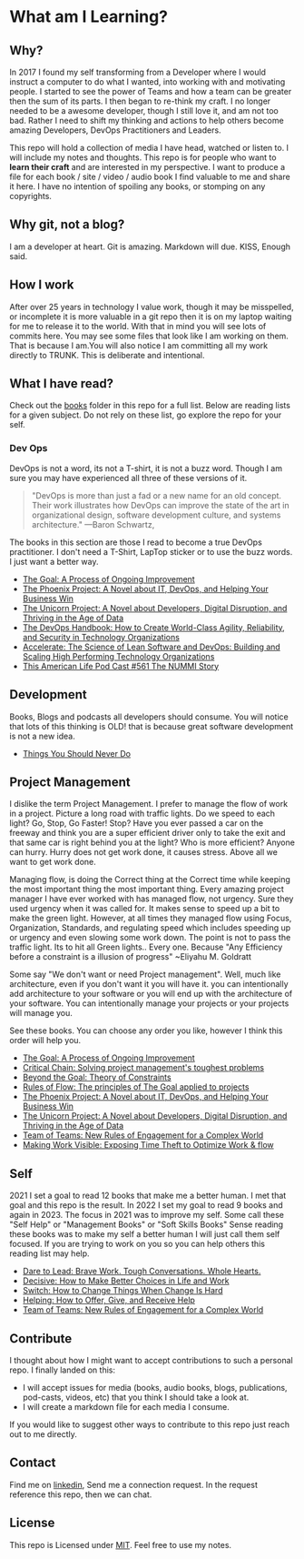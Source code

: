 # What am I Learning?

## Why?

In 2017 I found my self transforming from a Developer where I would instruct a computer to do what
I wanted, into working with and motivating people. I started to see the power of Teams and how a team
can be greater then the sum of its parts. I then began to re-think my craft.  I no longer needed to
be a awesome developer, though I still love it, and am not too bad. Rather I need to shift my thinking
and actions to help others become amazing Developers, DevOps Practitioners and Leaders.

This repo will hold a collection of media I have head, watched or listen to.
I will include my notes and thoughts.  This repo is for people who want to **learn their craft** and
are interested in my perspective. I want to produce a file for each book / site / video / audio book
I find valuable to me and share it here. I have no intention of spoiling any books, or stomping on any copyrights.

## Why git, not a blog?

I am a developer at heart.  Git is amazing.  Markdown will due.  KISS,  Enough said.

## How I work

After over 25 years in technology I value work, though it may be misspelled, or incomplete it is more valuable in a git repo then it is on my laptop waiting for me to release it to the world.
With that in mind you will see lots of commits here. You may see some files that look like I am working on them. That is because I am.You will also notice I am committing all my work directly to TRUNK. This is deliberate and intentional.

## What I have read?

Check out the [books](./books/) folder in this repo for a full list.  Below are reading lists for a given subject.  Do not rely on these list, go explore the repo for your self.

### Dev Ops

DevOps is not a word, its not a T-shirt, it is not a buzz word. Though I am sure you may have
experienced all three of these versions of it.  

>"DevOps is more than just a fad or a new name for an old concept. Their work illustrates how DevOps
>can improve the state of the art in organizational design, software development culture, and systems architecture."
>—Baron Schwartz,

The books in this section are those I read to become a true DevOps practitioner.  I don't need a T-Shirt, LapTop sticker
or to use the buzz words. I just want a better way.

- [The Goal: A Process of Ongoing Improvement](./books/the_goal.md)
- [The Phoenix Project: A Novel about IT, DevOps, and Helping Your Business Win](./books/the_phoenix_project.md)
- [The Unicorn Project: A Novel about Developers, Digital Disruption, and Thriving in the Age of Data](./books/the_unicorn_project.md)
- [The DevOps Handbook: How to Create World-Class Agility, Reliability, and Security in Technology Organizations](./books/the_devops_handbook.md)
- [Accelerate: The Science of Lean Software and DevOps: Building and Scaling High Performing Technology Organizations](./books/accelerate.md)
- [This American Life Pod Cast #561 The NUMMI Story](./listen/nummi.md)

## Development

Books, Blogs and podcasts all developers should consume.  You will notice that lots of this thinking is OLD!
that is because great software development is not a new idea.

- [Things You Should Never Do](blogs/things_you_should_never_do.md)

## Project Management

I dislike the term Project Management.  I prefer to manage the flow of work in a project. Picture a long road with traffic lights.  Do we speed to each light?  Go, Stop, Go Faster! Stop?  Have you ever passed a car on the freeway and think you are a super efficient driver only to take the exit and that same car is right behind you at the light?  Who is more efficient? Anyone can hurry. Hurry does not get work done, it causes stress.  Above all we want to get work done.

Managing flow, is doing the Correct thing at the Correct time while keeping the most important thing the most important thing.  Every amazing project manager I have ever worked with has managed flow, not urgency.  Sure they used urgency when it was called for.  It makes sense to speed up a bit to make the green light.  However, at all times they managed flow using Focus, Organization, Standards, and regulating speed which includes speeding up or urgency and even slowing some work down.  The point is not to pass the traffic light.  Its to hit all Green lights..  Every one.  Because "Any Efficiency before a constraint is a illusion of progress" ~Eliyahu M. Goldratt

Some say "We don't want or need Project management".  Well, much like architecture, even if you don't want it you will have it. you can intentionally add architecture to your software or you will end up with the architecture of your software.  You can intentionally manage your projects or your projects will manage you.

See these books.  You can choose any order you like, however I think this order will help you.

- [The Goal: A Process of Ongoing Improvement](./books/the_goal.md)
- [Critical Chain: Solving project management's toughest problems](./books/critical_chain.md)
- [Beyond the Goal: Theory of Constraints](./books/beyond_the_goal.md)
- [Rules of Flow: The principles of The Goal applied to projects](./books/rules_of_flow.md)
- [The Phoenix Project: A Novel about IT, DevOps, and Helping Your Business Win](./books/the_phoenix_project.md)
- [The Unicorn Project: A Novel about Developers, Digital Disruption, and Thriving in the Age of Data](./books/the_unicorn_project.md)
- [Team of Teams: New Rules of Engagement for a Complex World](./books/team_of_teams.md)
- [Making Work Visible: Exposing Time Theft to Optimize Work & flow](./books/making_work_visible.md)

## Self

2021 I set a goal to read 12 books that make me a better human.  I met that goal and this repo is the result.  In 2022 I set my goal to read 9 books and again in 2023.  The focus in 2021 was to improve my self.  Some call these "Self Help" or "Management Books" or "Soft Skills Books" Sense reading these books was to make my self a better human I will just call them self focused.  If you are trying to work on you so you can help others this reading list may help.

- [Dare to Lead: Brave Work. Tough Conversations. Whole Hearts.](./books/dare_to_lead.md)
- [Decisive: How to Make Better Choices in Life and Work](./books/decisive_how_to_make_better_choices_in_life_and_work.md)
- [Switch: How to Change Things When Change Is Hard](./books/switch.md)
- [Helping: How to Offer, Give, and Receive Help](./books/the_helping_book.md)
- [Team of Teams: New Rules of Engagement for a Complex World](./books/team_of_teams.md)

## Contribute

I thought about how I might want to accept contributions to such a personal repo.  I finally landed on this:

- I will accept issues for media (books, audio books, blogs, publications, pod-casts, videos, etc) that you think I should take a look at.
- I will create a markdown file for each media I consume.

If you would like to suggest other ways to contribute to this repo just reach out to me directly.

## Contact

Find me on [linkedin](https://www.linkedin.com/in/charles-bitter/), Send me a connection request.  In the request reference this repo, then we can chat.

## License

This repo is Licensed under [MIT](LICENSE).  Feel free to use my notes.
